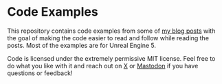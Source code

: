 
# Code Examples

This repository contains code examples from some of [my blog posts](https://minifloppy.it/posts/) with the goal of making the code easier to read and follow while reading the posts. Most of the examples are for Unreal Engine 5.

Code is licensed under the extremely permissive MIT license. Feel free to do what you like with it and reach out on [X](https://twitter.com/fcamarlinghi) or [Mastodon](https://mastodon.gamedev.place/@fcamarlinghi) if you have questions or feedback!

